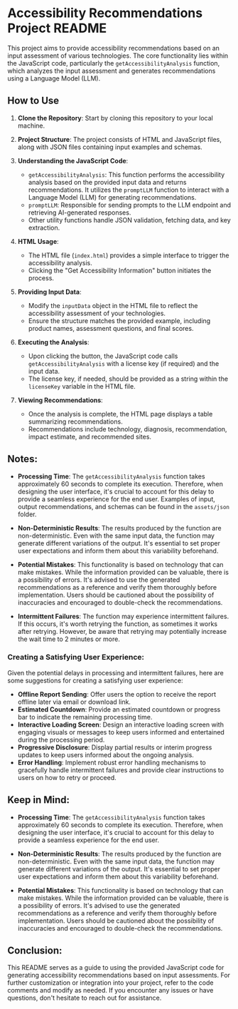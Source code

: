 # Accessibility Recommendations Project README

This project aims to provide accessibility recommendations based on an input assessment of various technologies. The core functionality lies within the JavaScript code, particularly the `getAccessibilityAnalysis` function, which analyzes the input assessment and generates recommendations using a Language Model (LLM).

## How to Use

1. **Clone the Repository**: Start by cloning this repository to your local machine.

2. **Project Structure**: The project consists of HTML and JavaScript files, along with JSON files containing input examples and schemas.

3. **Understanding the JavaScript Code**:
   - `getAccessibilityAnalysis`: This function performs the accessibility analysis based on the provided input data and returns recommendations. It utilizes the `promptLLM` function to interact with a Language Model (LLM) for generating recommendations.
   - `promptLLM`: Responsible for sending prompts to the LLM endpoint and retrieving AI-generated responses.
   - Other utility functions handle JSON validation, fetching data, and key extraction.

4. **HTML Usage**:
   - The HTML file (`index.html`) provides a simple interface to trigger the accessibility analysis.
   - Clicking the "Get Accessibility Information" button initiates the process.

5. **Providing Input Data**:
   - Modify the `inputData` object in the HTML file to reflect the accessibility assessment of your technologies.
   - Ensure the structure matches the provided example, including product names, assessment questions, and final scores.

6. **Executing the Analysis**:
   - Upon clicking the button, the JavaScript code calls `getAccessibilityAnalysis` with a license key (if required) and the input data.
   - The license key, if needed, should be provided as a string within the `licenseKey` variable in the HTML file.

7. **Viewing Recommendations**:
   - Once the analysis is complete, the HTML page displays a table summarizing recommendations.
   - Recommendations include technology, diagnosis, recommendation, impact estimate, and recommended sites.

## Notes:

- **Processing Time**: The `getAccessibilityAnalysis` function takes approximately 60 seconds to complete its execution. Therefore, when designing the user interface, it's crucial to account for this delay to provide a seamless experience for the end user. Examples of input, output recommendations, and schemas can be found in the `assets/json` folder.

- **Non-Deterministic Results**: The results produced by the function are non-deterministic. Even with the same input data, the function may generate different variations of the output. It's essential to set proper user expectations and inform them about this variability beforehand.

- **Potential Mistakes**: This functionality is based on technology that can make mistakes. While the information provided can be valuable, there is a possibility of errors. It's advised to use the generated recommendations as a reference and verify them thoroughly before implementation. Users should be cautioned about the possibility of inaccuracies and encouraged to double-check the recommendations.

- **Intermittent Failures**: The function may experience intermittent failures. If this occurs, it's worth retrying the function, as sometimes it works after retrying. However, be aware that retrying may potentially increase the wait time to 2 minutes or more.

### Creating a Satisfying User Experience:

Given the potential delays in processing and intermittent failures, here are some suggestions for creating a satisfying user experience:
- **Offline Report Sending**: Offer users the option to receive the report offline later via email or download link.
- **Estimated Countdown**: Provide an estimated countdown or progress bar to indicate the remaining processing time.
- **Interactive Loading Screen**: Design an interactive loading screen with engaging visuals or messages to keep users informed and entertained during the processing period.
- **Progressive Disclosure**: Display partial results or interim progress updates to keep users informed about the ongoing analysis.
- **Error Handling**: Implement robust error handling mechanisms to gracefully handle intermittent failures and provide clear instructions to users on how to retry or proceed.


## Keep in Mind:

- **Processing Time**: The `getAccessibilityAnalysis` function takes approximately 60 seconds to complete its execution. Therefore, when designing the user interface, it's crucial to account for this delay to provide a seamless experience for the end user.

- **Non-Deterministic Results**: The results produced by the function are non-deterministic. Even with the same input data, the function may generate different variations of the output. It's essential to set proper user expectations and inform them about this variability beforehand.

- **Potential Mistakes**: This functionality is based on technology that can make mistakes. While the information provided can be valuable, there is a possibility of errors. It's advised to use the generated recommendations as a reference and verify them thoroughly before implementation. Users should be cautioned about the possibility of inaccuracies and encouraged to double-check the recommendations.


## Conclusion:

This README serves as a guide to using the provided JavaScript code for generating accessibility recommendations based on input assessments. For further customization or integration into your project, refer to the code comments and modify as needed. If you encounter any issues or have questions, don't hesitate to reach out for assistance.

